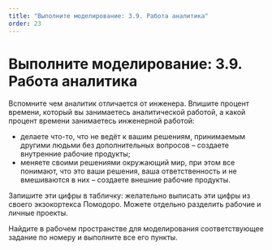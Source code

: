 ```yaml
---
title: "Выполните моделирование: 3.9. Работа аналитика"
order: 23
---
```


# Выполните моделирование: 3.9. Работа аналитика

Вспомните чем аналитик отличается от инженера. Впишите процент времени, который вы занимаетесь аналитической работой, а какой процент времени занимаетесь инженерной работой:

* делаете что-то, что не ведёт к вашим решениям, принимаемым другими людьми без дополнительных вопросов – создаете внутренние рабочие продукты;
* меняете своими решениями окружающий мир, при этом все понимают, что это ваши решения, ваша ответственность и не вмешиваются в них – создаете внешние рабочие продукты.

Запишите эти цифры в табличку: желательно выписать эти цифры из своего экзокортекса Помодоро. Можете отдельно разделить рабочие и личные проекты.

Найдите в рабочем пространстве для моделирования соответствующее задание по номеру и выполните все его пункты.